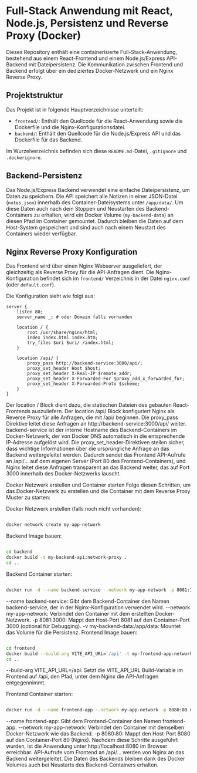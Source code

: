 # Full-Stack Anwendung mit React, Node.js, Persistenz und Reverse Proxy (Docker)

Dieses Repository enthält eine containerisierte Full-Stack-Anwendung, bestehend aus einem React-Frontend und einem Node.js/Express API-Backend mit Dateipersistenz. Die Kommunikation zwischen Frontend und Backend erfolgt über ein dediziertes Docker-Netzwerk und ein Nginx Reverse Proxy.

## Projektstruktur

Das Projekt ist in folgende Hauptverzeichnisse unterteilt:

* `frontend/`: Enthält den Quellcode für die React-Anwendung sowie die Dockerfile und die Nginx-Konfigurationsdatei.
* `backend/`: Enthält den Quellcode für die Node.js/Express API und das Dockerfile für das Backend.

Im Wurzelverzeichnis befinden sich diese `README.md`-Datei, `.gitignore` und `.dockerignore`.

## Backend-Persistenz

Das Node.js/Express Backend verwendet eine einfache Dateipersistenz, um Daten zu speichern. Die API speichert alle Notizen in einer JSON-Datei (`notes.json`) innerhalb des Container-Dateisystems unter `/app/data/`. Um diese Daten auch nach dem Stoppen und Neustarten des Backend-Containers zu erhalten, wird ein Docker Volume (`my-backend-data`) an diesen Pfad im Container gemountet. Dadurch bleiben die Daten auf dem Host-System gespeichert und sind auch nach einem Neustart des Containers wieder verfügbar.

## Nginx Reverse Proxy Konfiguration

Das Frontend wird über einen Nginx Webserver ausgeliefert, der gleichzeitig als Reverse Proxy für die API-Anfragen dient. Die Nginx-Konfiguration befindet sich im `frontend/` Verzeichnis in der Datei `nginx.conf` (oder `default.conf`).

Die Konfiguration sieht wie folgt aus:

```nginx
server {
    listen 80;
    server_name _; # oder Domain falls vorhanden

    location / {
        root /usr/share/nginx/html;
        index index.html index.htm;
        try_files $uri $uri/ /index.html;
    }

    location /api/ {
        proxy_pass http://backend-service:3000/api/;
        proxy_set_header Host $host;
        proxy_set_header X-Real-IP $remote_addr;
        proxy_set_header X-Forwarded-For $proxy_add_x_forwarded_for;
        proxy_set_header X-Forwarded-Proto $scheme;
    }
}
```

Der location / Block dient dazu, die statischen Dateien des gebauten React-Frontends auszuliefern.
Der location /api/ Block konfiguriert Nginx als Reverse Proxy für alle Anfragen, die mit /api/ beginnen. Die proxy_pass Direktive leitet diese Anfragen an http://backend-service:3000/api/ weiter. backend-service ist der interne Hostname des Backend-Containers im Docker-Netzwerk, der von Docker DNS automatisch in die entsprechende IP-Adresse aufgelöst wird. Die proxy_set_header-Direktiven stellen sicher, dass wichtige Informationen über die ursprüngliche Anfrage an das Backend weitergeleitet werden.
Dadurch sendet das Frontend API-Aufrufe an /api/... auf dem eigenen Server (Port 80 des Frontend-Containers), und Nginx leitet diese Anfragen transparent an das Backend weiter, das auf Port 3000 innerhalb des Docker-Netzwerks lauscht.

Docker Netzwerk erstellen und Container starten
Folge diesen Schritten, um das Docker-Netzwerk zu erstellen und die Container mit dem Reverse Proxy Muster zu starten:

Docker Netzwerk erstellen (falls noch nicht vorhanden):

```Bash

docker network create my-app-network
```
Backend Image bauen:

```Bash

cd backend
docker build -t my-backend-api:network-proxy .
cd ..
```
Backend Container starten:

```Bash

docker run -d --name backend-service --network my-app-network -p 8081:3000 -v my-backend-data:/app/data my-backend-api:network-proxy
```
--name backend-service: Gibt dem Backend-Container den Namen backend-service, der in der Nginx-Konfiguration verwendet wird.
--network my-app-network: Verbindet den Container mit dem erstellten Docker-Netzwerk.
-p 8081:3000: Mappt den Host-Port 8081 auf den Container-Port 3000 (optional für Debugging).
-v my-backend-data:/app/data: Mountet das Volume für die Persistenz.
Frontend Image bauen:

```Bash

cd frontend
docker build --build-arg VITE_API_URL='/api' -t my-frontend-app:network-proxy .
cd ..
```
--build-arg VITE_API_URL=/api: Setzt die VITE_API_URL Build-Variable im Frontend auf /api, den Pfad, unter dem Nginx die API-Anfragen entgegennimmt.

Frontend Container starten:

```Bash

docker run -d --name frontend-app --network my-app-network -p 8080:80 my-frontend-app:network-proxy`
```

--name frontend-app: Gibt dem Frontend-Container den Namen frontend-app.
--network my-app-network: Verbindet den Container mit demselben Docker-Netzwerk wie das Backend.
-p 8080:80: Mappt den Host-Port 8080 auf den Container-Port 80 (Nginx).
Nachdem diese Schritte ausgeführt wurden, ist die Anwendung unter http://localhost:8080 im Browser erreichbar. API-Aufrufe vom Frontend an /api/... werden von Nginx an das Backend weitergeleitet. Die Daten des Backends bleiben dank des Docker Volumes auch bei Neustarts des Backend-Containers erhalten.

